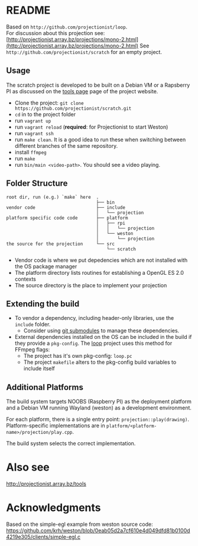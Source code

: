 # README

Based on `http://github.com/projectionist/loop`.  
For discussion about this projection see: [http://projectionist.array.bz/projections/mono-2.html](http://projectionist.array.bz/projections/mono-2.html)
See `http://github.com/projectionist/scratch` for an empty project.  

## Usage

The scratch project is developed to be built on a Debian VM or a Rapsberry PI as discussed on the [tools page](http://projectionist.array.bz/tools) page of the project website.

* Clone the project: `git clone https://github.com/projectionist/scratch.git`
* `cd` in to the project folder
* run `vagrant up`
* run `vagrant reload` (**required**: for Projectionist to start Weston)
* run `vagrant ssh`
* run `make clean`. It is a good idea to run these when switching between different branches of the same repository.
* install `ffmpeg`
* run `make`
* run `bin/main <video-path>`. You should see a video playing.

## Folder Structure

```
root dir, run (e.g.) `make` here  .
                                  ├── bin
vendor code                       ├── include
                                  │   └── projection
platform specific code code       ├── platform
                                  │   ├── rpi
                                  │   │   └── projection
                                  │   └── weston
                                  │       └── projection
the source for the projection     └── src
                                      └── scratch

```

* Vendor code is where we put depedencies which are not installed with the OS package manager
* The platform directory lists routines for establishing a OpenGL ES 2.0 contexts
* The source directory is the place to implement your projection


## Extending the build

* To vendor a dependency, including header-only libraries, use the `include` folder.
  * Consider using [git submodules](https://git-scm.com/book/en/v2/Git-Tools-Submodules) to manage these dependencies.
* External dependencies installed on the OS can be included in the build if they provide a `pkg-config`. The [loop](http://github.com/projectionist/loop) project uses this method for FFmpeg flags:
    * The project has it's own pkg-config: `loop.pc`
    * The project `makefile` alters to the pkg-config build variables to include itself

## Additional Platforms

The build system targets NOOBS (Raspberry PI) as the deployment platform and a Debian VM running Wayland (weston) as a development environment.

For each platform, there is a single entry point: `projection::play(drawing)`.  
Platform-specific implementations are in `platform/<platform-name>/projection/play.cpp`.

The build system selects the correct implementation.

# Also see

http://projectionist.array.bz/tools

# Acknowledgments

Based on the simple-egl example from weston source code:
https://github.com/krh/weston/blob/0eab05d2a7cf610e4d049dfd81b0100d4219e305/clients/simple-egl.c
